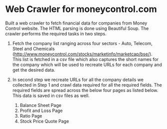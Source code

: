 # Web Crawler for moneycontrol.com


Built a web crawler to fetch financial data for companies from Money Control website. The HTML parsing is done using Beautiful Soup. The crawler performs the required tasks in two steps.

1. Fetch the company list ranging across four sectors - Auto, Telecom, Steel and Chemicals (http://www.moneycontrol.com/stocks/marketinfo/marketcap/bse/). This list is fetched in a csv file which also captures the short names for the company which will be used to recreate URLs for each company and get the desired data. 

2. In second step we recreate URLs for all the company details we collected in Step 1 and crawl data required for all the required fields. The required fields are spread across the below four pages as listed below. This data is saved in csv files as well.
    1. Balance Sheet Page
    2. Profit and Loss Page
    3. Ratio Page
    4. Stock Price Quote Page
